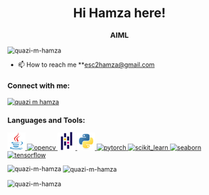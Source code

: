 <h1 align="center">Hi Hamza here!</h1>
<h3 align="center">AIML</h3>

<p align="left"> <img src="https://komarev.com/ghpvc/?username=quazi-m-hamza&label=Profile%20views&color=0e75b6&style=flat" alt="quazi-m-hamza" /> </p>

- 📫 How to reach me **esc2hamza@gmail.com

<h3 align="left">Connect with me:</h3>
<p align="left">
<a href="https://linkedin.com/in/quazi m hamza" target="blank"><img align="center" src="https://raw.githubusercontent.com/rahuldkjain/github-profile-readme-generator/master/src/images/icons/Social/linked-in-alt.svg" alt="quazi m hamza" height="30" width="40" /></a>
</p>

<h3 align="left">Languages and Tools:</h3>
<p align="left"> <a href="https://www.java.com" target="_blank" rel="noreferrer"> <img src="https://raw.githubusercontent.com/devicons/devicon/master/icons/java/java-original.svg" alt="java" width="40" height="40"/> </a> <a href="https://opencv.org/" target="_blank" rel="noreferrer"> <img src="https://www.vectorlogo.zone/logos/opencv/opencv-icon.svg" alt="opencv" width="40" height="40"/> </a> <a href="https://pandas.pydata.org/" target="_blank" rel="noreferrer"> <img src="https://raw.githubusercontent.com/devicons/devicon/2ae2a900d2f041da66e950e4d48052658d850630/icons/pandas/pandas-original.svg" alt="pandas" width="40" height="40"/> </a> <a href="https://www.python.org" target="_blank" rel="noreferrer"> <img src="https://raw.githubusercontent.com/devicons/devicon/master/icons/python/python-original.svg" alt="python" width="40" height="40"/> </a> <a href="https://pytorch.org/" target="_blank" rel="noreferrer"> <img src="https://www.vectorlogo.zone/logos/pytorch/pytorch-icon.svg" alt="pytorch" width="40" height="40"/> </a> <a href="https://scikit-learn.org/" target="_blank" rel="noreferrer"> <img src="https://upload.wikimedia.org/wikipedia/commons/0/05/Scikit_learn_logo_small.svg" alt="scikit_learn" width="40" height="40"/> </a> <a href="https://seaborn.pydata.org/" target="_blank" rel="noreferrer"> <img src="https://seaborn.pydata.org/_images/logo-mark-lightbg.svg" alt="seaborn" width="40" height="40"/> </a> <a href="https://www.tensorflow.org" target="_blank" rel="noreferrer"> <img src="https://www.vectorlogo.zone/logos/tensorflow/tensorflow-icon.svg" alt="tensorflow" width="40" height="40"/> </a> </p>

<p><img align="left" src="https://github-readme-stats.vercel.app/api/top-langs?username=quazi-m-hamza&show_icons=true&locale=en&layout=compact" alt="quazi-m-hamza" /></p>

<p>&nbsp;<img align="center" src="https://github-readme-stats.vercel.app/api?username=quazi-m-hamza&show_icons=true&locale=en" alt="quazi-m-hamza" /></p>

<p><img align="center" src="https://github-readme-streak-stats.herokuapp.com/?user=quazi-m-hamza&" alt="quazi-m-hamza" /></p>
